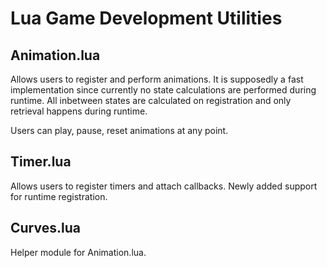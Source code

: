 # Lua Game Development Utilities
## Animation.lua
Allows users to register and perform animations. It is supposedly a fast implementation since currently no state calculations are performed during runtime. All inbetween states are calculated on registration and only retrieval happens during runtime.

Users can play, pause, reset animations at any point.

## Timer.lua
Allows users to register timers and attach callbacks. Newly added support for runtime registration.

## Curves.lua
Helper module for Animation.lua.
